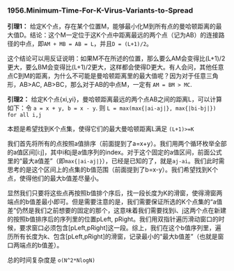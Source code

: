### 1956.Minimum-Time-For-K-Virus-Variants-to-Spread

**引理1：** 给定K个点，存在某个位置M，能够最小化M到所有点的曼哈顿距离的最大值D。结论：这个M一定位于这K个点中距离最远的两个点（记为AB）的连接路径的中点，即```AM + MB = AB = L```，并且```D = (L+1)/2```。

这个结论可以用反证说明：如果M不在所述的位置，那么要么AM会变得比(L+1)/2更大，要么BM会变得比(L+1)/2更大，这样都会使得D更大。有人会问，其他任意点C到M的距离，为什么不可能是曼哈顿距离里的最大值呢？因为对于任意三角形，AB>AC, AB>BC，那么对于AB的中点M，一定有 ```AM = BM > MC```.

**引理2：** 给定K个点{xi,yi}，曼哈顿距离最远的两个点AB之间的距离L，可以计算如下：令 ```a = x + y, b = x - y```. 则 ```L = max(max{|ai-aj|}, max{|bi-bj|})  for all i,j```

本题是希望找到K个点集，使得它们的最大曼哈顿距离L满足 ```(L+1)>=K```

我们首先将所有的点按照a值排序（前面提到了a=x+y）。我们用两个循环枚举全部的a值区间[i:j]，其中i和j是a值序列的index。对于这个固定的a值区间，前面公式里的“最大a值差”（即```max{|ai-aj|}```），已经是已知的了，就是```aj-ai```。我们此时需思考的是这个区间上的点集的b值范围（前面提到了b=x-y）。我们希望找到K个点，使得他们的最大b值差尽量小。

显然我们只要将这些点再按照b值排个序后，找一段长度为K的滑窗，使得滑窗两端点的b值差最小即可。但是需要注意的是，我们需要保证所选的K个点集的“a值差”仍然是我们之前想要的固定的那个，这意味着我们需要找到i、j这两个点在新建的按照b值排序后的序列里的位置pLeft, pRight。我们用双指针遍历滑动窗口的时候，要求窗口必须包含[pLeft,pRight]这一段。综上，我们在这个b值序列里，遍历所有长度为k、包含[pLeft,pRight]的滑窗，记录最小的“最大b值差”（也就是窗口两端点的b值差）。

总的时间复杂度是 ```o(N^2*NlogN)```

